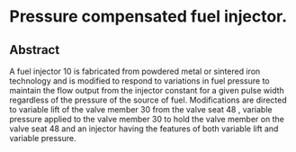 # Pressure compensated fuel injector.

## Abstract
A fuel injector 10 is fabricated from powdered metal or sintered iron technology and is modified to respond to variations in fuel pressure to maintain the flow output from the injector constant for a given pulse width regardless of the pressure of the source of fuel. Modifications are directed to variable lift of the valve member 30 from the valve seat 48 , variable pressure applied to the valve member 30 to hold the valve member on the valve seat 48 and an injector having the features of both variable lift and variable pressure.